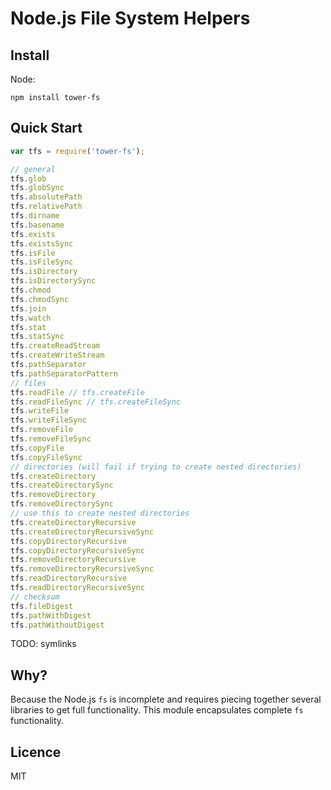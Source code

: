 # Node.js File System Helpers

## Install

Node:

```
npm install tower-fs
```

## Quick Start

``` javascript
var tfs = require('tower-fs');

// general
tfs.glob
tfs.globSync
tfs.absolutePath
tfs.relativePath
tfs.dirname
tfs.basename
tfs.exists
tfs.existsSync
tfs.isFile
tfs.isFileSync
tfs.isDirectory
tfs.isDirectorySync
tfs.chmod
tfs.chmodSync
tfs.join
tfs.watch
tfs.stat
tfs.statSync
tfs.createReadStream
tfs.createWriteStream
tfs.pathSeparator
tfs.pathSeparatorPattern
// files
tfs.readFile // tfs.createFile
tfs.readFileSync // tfs.createFileSync
tfs.writeFile
tfs.writeFileSync
tfs.removeFile
tfs.removeFileSync
tfs.copyFile
tfs.copyFileSync
// directories (will fail if trying to create nested directories)
tfs.createDirectory
tfs.createDirectorySync
tfs.removeDirectory
tfs.removeDirectorySync
// use this to create nested directories
tfs.createDirectoryRecursive
tfs.createDirectoryRecursiveSync
tfs.copyDirectoryRecursive
tfs.copyDirectoryRecursiveSync
tfs.removeDirectoryRecursive
tfs.removeDirectoryRecursiveSync
tfs.readDirectoryRecursive
tfs.readDirectoryRecursiveSync
// checksum
tfs.fileDigest
tfs.pathWithDigest
tfs.pathWithoutDigest
```

TODO: symlinks

## Why?

Because the Node.js `fs` is incomplete and requires piecing together several libraries to get full functionality. This module encapsulates complete `fs` functionality.

## Licence

MIT